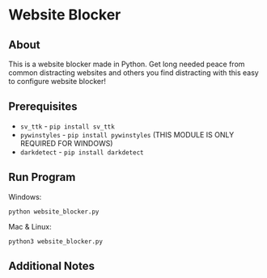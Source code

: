 # Website Blocker

## About

This is a website blocker made in Python. Get long needed peace from common distracting websites and others you find distracting with this easy to configure website blocker!

## Prerequisites

- `sv_ttk` - `pip install sv_ttk`
- `pywinstyles` - `pip install pywinstyles` (THIS MODULE IS ONLY REQUIRED FOR WINDOWS)
- `darkdetect` - `pip install darkdetect`


## Run Program

Windows:

```
python website_blocker.py
```

Mac & Linux:

```
python3 website_blocker.py
```

## Additional Notes

